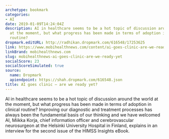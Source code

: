 ```yaml
---
archetype: bookmark
categories:
- AI
date: 2019-01-09T14:24:04Z
description: AI in healthcare seems to be a hot topic of discussion around the world
  at the moment, but what progress has been made in terms of adoption in clinical
  routine?
dropmark.editURL: http://radhikan.dropmark.com/616548/17253625
link: https://www.mobihealthnews.com/content/ai-goes-clinic-are-we-ready-yet
linkBrand: mobihealthnews.com
slug: mobihealthnews-ai-goes-clinic-are-we-ready-yet
socialScore: 23
socialScoreSimulated: true
source:
  name: Dropmark
  apiendpoint: https://shah.dropmark.com/616548.json
title: AI goes clinic – are we ready yet?
---
```

AI in healthcare seems to be a hot topic of discussion around the world at the moment, but what progress has been made in terms of adoption in clinical routine? Improving our diagnostic and treatment processes has always been the fundamental basis of our thinking and we have welcomed AI, Miikka Korja, chief information officer and cerebrovascular neurosurgeon at the Helsinki University Hospital in Finland, explains in an interview for the second issue of the HIMSS Insights eBook.

